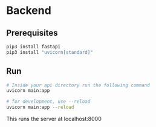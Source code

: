 # Backend

## Prerequisites

```bash
pip3 install fastapi
pip3 install "uvicorn[standard]"
```

## Run

```bash
# Inside your api directory run the following command
uvicorn main:app

# for development, use --reload
uvicorn main:app --reload
```

This runs the server at localhost:8000